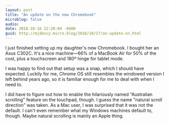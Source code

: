 ```yaml
---
layout: post
title: "An update on the new Chromebook"
microblog: false
audio: 
date: 2018-10-16 22:20:04 -0400
guid: http://mjdescy.micro.blog/2018/10/17/an-update-on.html
---
```

I just finished setting up my daughter's new Chromebook. I bought her an Asus C302C. It's a nice machine—66% of a MacBook Air for 50% of the cost, plus a touchscreen and 180º hinge for tablet mode.

I was happy to find out that setup was a snap, which I should have expected. Luckily for me, Chrome OS still resembles the windowed version I left behind years ago, so it is familiar enough for me to deal with when I need to.

I did have to figure out how to enable the hilariously named “Australian scrolling" feature on the touchpad, though. I guess the name "natural scroll direction” was taken. As a Mac user, I was surprised that it was not the default. I can't even remember what my Windows machines default to, though. Maybe natural scrolling is mainly an Apple thing.
